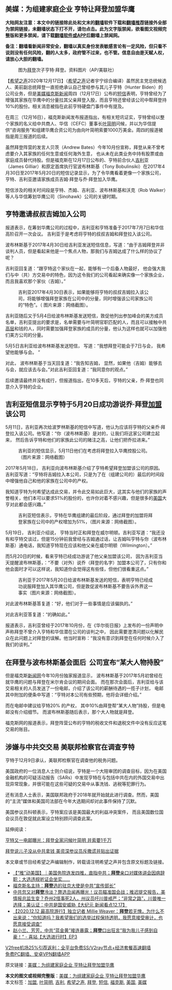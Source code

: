  <h2>美媒：为组建家庭企业 亨特让拜登加盟华鹰</h2> <p class="notice"><b>大陆网友注意：本文中的链接除此处和文末的<a href="https://github.com/bannedbook/fanqiang" >翻墙</a>软件下载和<a href="https://github.com/killgcd/justmysocks/blob/master/README.md">翻墙推荐</a>链接外全部为禁网链接，未翻墙状态下打不开，请勿点击。此为文字版禁闻，欲看图文视频完整版和更多禁闻，请下载<a href="https://github.com/bannedbook/fanqiang">翻墙软件或APP</a>后翻墙上禁闻网。</p><p>备注：翻墙看新闻非常安全，翻墙以真实身份发表敏感言论有一定风险，但只看不说则没有任何风险，翻的人太多，政府管不过来，也不管。信息自由是天赋人权，请放心大胆的翻墙。</b></p>  <div class="entry"> <figure><figcaption>图为<a href="https://www.bannedbook.org/bnews/tag/%e6%8b%9c%e7%99%bb/" class="st_tag internal_tag" rel="tag" title="标签 拜登 下的日志">拜登</a>次子亨特·拜登。资料图片（AP/美联社）</figcaption></figure> <p>【<span class='wp_keywordlink_affiliate'><a href="https://www.soundofhope.org" title="希望之声" target="_blank">希望之声</a></span>2020年12月17日】（<a href="https://www.bannedbook.org/bnews/tag/%e5%b8%8c%e6%9c%9b%e4%b9%8b%e5%a3%b0/" class="st_tag internal_tag" rel="tag" title="标签 希望之声 下的日志">希望之声</a>记者宇宁综合编译）虽然民主党总统候选人、美前副总统拜登一直拒绝承认自己曾经参与其儿子亨特（Hunter Biden）的公司业务，但是<a href="https://www.bannedbook.org/bnews/tag/%e7%be%8e%e5%aa%92/" class="st_tag internal_tag" rel="tag" title="标签 美媒 下的日志">美媒</a><a href="https://www.bannedbook.org/bnews/tag/%e7%a6%8f%e5%85%8b%e6%96%af/" class="st_tag internal_tag" rel="tag" title="标签 福克斯 下的日志">福克斯</a><span class='wp_keywordlink_affiliate'><a href="https://www.bannedbook.org/" title="新闻">新闻</a></span>周四（12月17日）公布的<a href="https://www.bannedbook.org/bnews/tag/%E7%9F%AD%E4%BF%A1/" class="st_tag internal_tag" rel="tag" title="标签 短信 下的日志">短信</a>表明，亨特曾经为了增强其家族在华鹰中的分量拉其父亲拜登入股，而且亨特还曾经该公司中帮拜登持10%的股份。相关消息被指在此前亨特硬盘门事件中有提及。</p> <p>在周三（12月16日），福克斯新闻发布报道指出，有相关短讯证实，亨特曾经以整个家族的名义给中共商人、华信（CEFC）董事长<a href="https://www.bannedbook.org/bnews/tag/%e5%8f%b6%e7%ae%80%e6%98%8e/" class="st_tag internal_tag" rel="tag" title="标签 叶简明 下的日志">叶简明</a>问候，并以为华信提供“咨询服务”和组建华鹰合资公司为由向叶简明索要1000万美金。周四的报道被指是周三报道的后续。</p> <p>虽然拜登阵营的发言人贝茨（Andrew Bates）今年10月份宣称，拜登从来不曾考虑要介入其家族的任何生意或任何海外生意， 也从未在此类业务中持有股票或由家庭成员替代持股。但是福克斯在12月17日公布的、亨特前合伙人<a href="https://www.bannedbook.org/bnews/tag/%E5%90%89%E5%88%A9/" class="st_tag internal_tag" rel="tag" title="标签 吉利 下的日志">吉利</a>亚（James Gilliar）和原定首席执行官波布林斯基（Tony Bobulinsiki）在2017年4月30日至2017年5月20日的短信记录显示，为了令华鹰看着更像一个家族公司， 亨特、吉利亚邀请家族成员吉姆·拜登与乔·拜登加入华鹰。</p> <p>短信涉及的相关时间段是亨特、杰姆、吉利亚、波布林斯基和沃克（Rob Walker）等人与华信筹划华鹰公司（Sinohawk）公司的关键时期。</p> <h2>亨特邀请叔叔吉姆加入公司 </h2> <p>报道表示，在筹划华鹰公司的过程中，吉利亚和亨特准备于2017年7月7日和华信高阶召开一次会议。 吉利亚于是考虑将亨特的叔叔吉姆和拜登拉入该公司。 </p> <p>波布林斯基于2017年4月30日给吉利亚发送短信信息，写道：“由于吉姆拜登并非谈判人员，但是看起来他是一个焦点人物，那我们与吉姆达成了什么样的协议了呢？</p> <p>吉利亚回复道：“跟亨特这个家伙在一起，能够有一个后备人物最好， 他会强大我们与中（共）方交易中的特色，因为这令我们的公司看起来确实像一个家族企业， 而且我喜欢那个家伙（吉姆）。”</p> <figure><figcaption>吉利亚2017年4月30日表示，如果能够将亨特的叔叔吉姆拉入该公司，将能够增强拜登家族在公司中的分量，同时增强该公司家族公司的“特色”。（ 图片来源：网络截图）。</figcaption></figure> <p>吉利亚随后又于5月4日给波布林斯基发送短信，敦促他列出参加峰会的美方成员名单，吉利亚提出的要求是，名单需要与叶简明官职匹配的人，而且可以接触中共<span class='wp_keywordlink_affiliate'><a href="https://www.bannedbook.org/bnews/ccpdope/" title="中共高层内幕" target="_blank">高层</a></span>和钱的人，同时需要加强拜登家族的成员的分量，他认为这样也就可以加强他们美方公司的分量。</p>  <p>5月5日吉利亚给波布林斯基发送短信， 写道：“我想拜登可能会于7日与会， 我希望他能够与会。 ”</p> <p>对此， 波布林斯基于当天回复道：“我告知吉姆， 显然，如果他（吉姆）能够去与会，就应该去与会。”对此吉利亚回复道：“我同意你的观点。”</p> <p>后续邀请最终并没有成行，但报道指出，在10多天后，亨特的父亲，乔·拜登也同意介入亨特的企业。</p> <h2>吉利亚短信显示亨特于5月20日成功游说乔·拜登<a href="https://www.bannedbook.org/bnews/tag/%E5%8A%A0%E7%9B%9F/" class="st_tag internal_tag" rel="tag" title="标签 加盟 下的日志">加盟</a>该公司</h2> <p>5月11日，吉利亚再次给波罗林斯基的短信中写道，他认为应该将亨特的父亲乔·拜登拉入该公司。他写道：“你（波布林斯基）是对的，让我们将这家公司建立起来， 然后告诉亨特和他们的家族此公司的赌注之高，让他们把乔拉进来。”</p> <figure><figcaption>吉利亚的短信显示，5月11日他们在考虑将拜登拉入华鹰控股公司。（图片来源：网络截图）</figcaption></figure> <p>2017年5月18日， 吉利亚向波布林斯基介绍了亨特希望拜登加盟该公司的原因。吉利亚写道：“亨特将吉姆拉入本公司，只是为了在（组建公司的）最后的时间段中增强他自己和他的家族在公司中的产权。</p> <p>我知道亨特为何希望达成此交易，并令此交易如此巨大，这其实与他们的家族的声誉相关，他们本可以要求51%的股份的，也许你对着不感兴趣，但是很多的<a href="https://www.bannedbook.org/bnews/tag/%e7%be%8e%e5%9b%bd/" class="st_tag internal_tag" rel="tag" title="标签 美国 下的日志">美国</a>大亨对此都会感兴趣。”</p> <figure><figcaption>吉利亚短信表示，亨特在华鹰组建的最后阶段，通过拜登的加盟将拜登家族在公司中的产权增加为51%，（图片来源：网络截图）。</figcaption></figure> <p>5月19日， 吉利亚介绍说， 亨特当时正和拜登在威尔明顿。吉利亚写道：“我还没有和亨特交谈过，但是15分钟前我曾经与吉姆通过话，让吉姆叫亨特与你（波布林斯基）通电话，我知道亨特现在应该和他父亲在威尔明顿（Wilmington）。”</p> <p>而5月20日的时候，看来亨特已经成功游说了他父亲加盟该公司， 因为吉利亚当天提醒波布林斯基，：“不要（对外）说乔（拜登的名字）加盟本公司了，只有你和他会面时才可以这样说，我知道你会觉得这有些怪，但他们很看重这点。”</p>  <figure><figcaption>吉利亚于2017年5月20日给波布林斯基发送的短信，表明亨特已经成功说服拜登加入其华鹰公司，但是敦促波布林斯基不要告诉外界这一事实（图片来源：网络截图）。</figcaption></figure> <p>对此波布林斯基答复道：“好，他们对于一些事情是应该偏执的。”</p> <p>对此吉利亚答复道：“的确如此。”</p> <p>报道表示，吉利亚曾经于2017年10月份，在《华尔街日报》上发布的一份声明中声称拜登不曾介入亨特和华信潜在公司的谈判之中， 因此需要澄清问题以化解民众在此问题上对拜登的误解。他当时宣称：“我没有意识到拜登在任何时候介入了我们的谈判。”</p> <h2>在拜登与波布林斯基会面后  公司宣布“某大人物持股”</h2> <p>但是福克斯<span class='wp_keywordlink_affiliate'><a href="https://www.bannedbook.org/" title="新闻网">新闻网</a></span>今年10月份独家报道显示， 波布林斯基于2017年5月初曾经在就华鹰的问题与拜登在米尔肯会议的期间会面。 而在那次会面后，吉利亚给与该交易相关的人员发送了一份电邮，介绍了该公司的薪酬待遇的一揽子计划， 电邮其中附加的便条中写道：“亨特对本公司有些预期，他将会详细介绍。”</p> <p>而在电邮中建议给亨特20% 的产权， 其中10%由拜登帮“某大人物”持股，但是电邮没有介绍细节。 而波布林斯基随后表示，那个大人物就是拜登。</p> <p>福克斯网的报道表示，拜登阵营公布的亨特的税收文件和退税文件中没有反应这笔交易的账目。</p> <h2>涉嫌与中共交交易 美联邦检察官在调查亨特</h2> <p>亨特于12月9日承认，美联邦检察官在调查他的税务问题。 </p> <p>美国政府的一位消息人士则介绍说，亨特是一个大陪审团的调查目标，因为在美国金融机构的可疑活动报告（SARs）中发现亨特在与包括中共在内的外国交易中出现异常现象，并很可能在这些可疑的交易中从事洗钱、逃税等犯罪行为。</p>  <p>还有消息人士表示，美国联邦政府于2018年就开始就此进行调查。然而，美国的“主流”媒体和美国司法部在今年大选期间却对此事件保持了沉默。</p> <p>美国参议员科顿表示，亨特案应该是美国最大的利益冲突案件， 而且美国数位国会议员在敦促就此案设立特别顾问调查此案。</p> <p></p> <p>延伸阅读：</p> <p><a href="https://www.soundofhope.org/post/454501">亨特又一电邮曝光：拜登全家问候叶简明 并索要1千万</a></p> <p><a href="https://www.soundofhope.org/post/902157385">拜登说儿子没从中共拿钱 美资深参议员斥撒谎并贴出证据</a></p> <p>本文章或节目经希望之声编辑制作，转载请注明希望之声并包含原文标题及链接。</p> <ul class='op-related-articles' title='相关阅读'> <li><a href='https://www.bannedbook.org/bnews/bannedvideo/20201218/1450211.html' target='_blank'>【“推”动美国】｜美国务院连发四推，直指中共；<b>拜登</b>亲口对媒体讲会因病辞职；大选违规听证会坐实......</a></li> <li><a href='https://www.bannedbook.org/bnews/cbnews/20201218/1450196.html' target='_blank'>福克斯名主持：<b>拜登</b>选的驻京大使是中共“宣传部长”</a></li> <li><a href='https://www.bannedbook.org/bnews/bannedvideo/20201218/1450170.html' target='_blank'>中共忽又对<b>拜登</b>冷淡？弊选丑闻再曝光！议员瞄准国会战；推迟提交报告，美情报总监生变？乔州2怪事死2人，州议员吁川普戒严；“非常之路”，川普唯一选择；美认证：中共是国安威胁【大纪元 新闻看点12.17】</a></li> <li><a href='https://www.bannedbook.org/bnews/bannedvideo/20201218/1450166.html' target='_blank'>【2020.12.12 最高院游行】独立记者 Millie Weaver：<b>拜登</b>若无愧，为什么不出来说：“你知道吗？我希望我们的选举过程保持透明，我愿意接受审计，也愿意接受调查”</a></li> <li><a href='https://www.bannedbook.org/bnews/bannedvideo/20201218/1450147.html' target='_blank'>赵小兰、芳芳，中共“蓝金黄”接连暴露；<b>拜登</b>口出狂言”我为我儿子感到自豪！“ - 喜站【大选进行时】EP3</a></li> </ul> <p class="texttj"> <a href="https://github.com/bannedbook/fanqiang/wiki/V2ray%E6%9C%BA%E5%9C%BA" target="_blank">V2free机场25%引荐返利：全平台免费SS/V2ray节点+经济套餐高速翻墙</a><br/> <a href="https://github.com/bannedbook/fanqiang/wiki/%E7%A6%81%E9%97%BB%E7%BD%91%E5%AE%89%E5%8D%93%E7%BF%BB%E5%A2%99%E6%96%B0%E9%97%BBAPP" target="_blank">免费PC翻墙、安卓VPN翻墙APP</a></p><p>原文链接：<a class="src_link"  href="https://www.soundofhope.org/post/454663" target="_blank">美媒：为组建家庭企业 亨特让拜登加盟华鹰</a></p> <a name='sharetosocial'></a>       <div><b>本文的图文或视频完整版</b>：<a href='https://www.bannedbook.org/bnews/comments/20201218/1450250.html'>美媒：为组建家庭企业 亨特让拜登加盟华鹰</a></div>  </div><!--END ENTRY--> <div class="postfooter"> <div>本文标签：<a href="https://www.bannedbook.org/bnews/tag/%E5%8A%A0%E7%9B%9F/" rel="tag">加盟</a>, <a href="https://www.bannedbook.org/bnews/tag/%e5%8f%b6%e7%ae%80%e6%98%8e/" rel="tag">叶简明</a>, <a href="https://www.bannedbook.org/bnews/tag/%E5%90%89%E5%88%A9/" rel="tag">吉利</a>, <a href="https://www.bannedbook.org/bnews/tag/%e5%b8%8c%e6%9c%9b%e4%b9%8b%e5%a3%b0/" rel="tag">希望之声</a>, <a href="https://www.bannedbook.org/bnews/tag/%e6%8b%9c%e7%99%bb/" rel="tag">拜登</a>, <a href="https://www.bannedbook.org/bnews/tag/%E7%9F%AD%E4%BF%A1/" rel="tag">短信</a>, <a href="https://www.bannedbook.org/bnews/tag/%e7%a6%8f%e5%85%8b%e6%96%af/" rel="tag">福克斯</a>, <a href="https://www.bannedbook.org/bnews/tag/%e7%be%8e%e5%9b%bd/" rel="tag">美国</a>, <a href="https://www.bannedbook.org/bnews/tag/%e7%be%8e%e5%aa%92/" rel="tag">美媒</a></div>  </div><!--END POSTFOOTER--> 